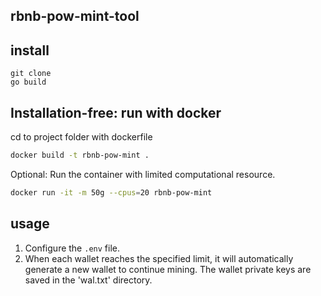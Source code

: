 rbnb-pow-mint-tool
-----------------------
## install

```shell
git clone 
go build 
```

## Installation-free: run with docker

cd to project folder with dockerfile
```bash
docker build -t rbnb-pow-mint .
```

Optional: Run the container with limited computational resource.
```bash
docker run -it -m 50g --cpus=20 rbnb-pow-mint
```

## usage
1. Configure the `.env` file.
2. When each wallet reaches the specified limit, it will automatically generate a new wallet to continue mining. The wallet private keys are saved in the 'wal.txt' directory.






